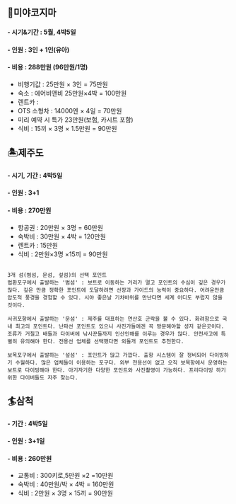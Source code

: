 ## 🌺미야코지마

#### - 시기&기간 : 5월, 4박5일
#### - 인원 : 3인 + 1인(유아)
#### - 비용 : 288만원 (96만원/1명)
- 비행기값 : 25만원 × 3인 = 75만원 
- 숙소 : 에어비앤비 25만원×4박 = 100만원
- 렌트카 :
- OTS 소형차 : 14000엔 × 4일 = 70만원
- 미리 예약 시 특가 23만원(보험, 카시트 포함)
- 식비 : 15끼 × 3명 × 1.5만원 = 90만원

## 🏝️제주도
#### - 시기, 기간 : 4박5일
#### - 인원 : 3+1
#### - 비용 : 270만원
- 항공권 : 20만원 × 3명 = 60만원
- 숙박비 : 30만원 × 4박 = 120만원
- 렌트카 : 15만원
- 식비 : 2만원×3명 ×15끼 = 90만원
```

3개 섬(범섬, 문섬, 섶섬)의 선택 포인트  
법환포구에서 출발하는 '범섬' : 보트로 이동하는 거리가 멀고 포인트의 수심이 깊은 경우가 많다. 깊은 만큼 정확한 포인트에 도달하려면 선장과 가이드의 능력이 중요하다. 어려운만큼 압도적 풍경을 경험할 수 있다. 시야 좋은날 기차바위를 만난다면 세계 어디도 부럽지 않을 것이다.

서귀포항에서 출발하는 '문섬' : 제주를 대표하는 연산호 군락을 볼 수 있다. 화려함으로 국내 최고의 포인트다. 난파선 포인트도 있으니 사진가들에겐 꼭 방문해야할 성지 같은곳이다. 조류가 거칠고 배들과 다이버에 낚시꾼들까지 인산인해를 이루는 경우가 많다. 안전사고에 특별히 유의해야 한다. 전용선 업체를 선택했다면 외돌개 포인트도 추천한다.

보목포구에서 출발하는 '섶섬' : 포인트가 많고 가깝다. 출항 시스템이 잘 정비되어 다이빙하기 수월하다. 많은 업체들이 이용하는 포구다. 외부 전용선이 없고 오직 보목항에서 운영하는 보트로 다이빙해야 한다. 아기자기한 다양한 포인트와 사진촬영이 가능하다. 프리다이빙 하기 위한 다이버들도 자주 찾는다.
```

## 🏄삼척
#### - 기간 : 4박5일
#### - 인원 : 3+1일
#### - 비용 : 260만원
- 교통비 : 300키로,5만원 ×2 =10만원
- 숙박비 : 40만원/박 × 4박 = 160만원
- 식비 : 2만원 × 3명 × 15끼 = 90만원